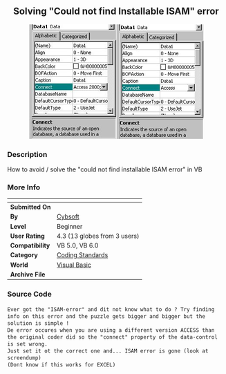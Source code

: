 ﻿<div align="center">

## Solving "Could not find Installable ISAM" error

<img src="PIC20021025619553996.jpg">
</div>

### Description

How to avoid / solve the "could not find installable ISAM error" in VB
 
### More Info
 


<span>             |<span>
---                |---
**Submitted On**   |
**By**             |[Cybsoft](https://github.com/Planet-Source-Code/PSCIndex/blob/master/ByAuthor/cybsoft.md)
**Level**          |Beginner
**User Rating**    |4.3 (13 globes from 3 users)
**Compatibility**  |VB 5\.0, VB 6\.0
**Category**       |[Coding Standards](https://github.com/Planet-Source-Code/PSCIndex/blob/master/ByCategory/coding-standards__1-43.md)
**World**          |[Visual Basic](https://github.com/Planet-Source-Code/PSCIndex/blob/master/ByWorld/visual-basic.md)
**Archive File**   |[](https://github.com/Planet-Source-Code/cybsoft-solving-could-not-find-installable-isam-error__1-40142/archive/master.zip)





### Source Code

```
Ever got the "ISAM-error" and dit not know what to do ? Try finding info on this error and the puzzle gets bigger and bigger but the solution is simple !
De error occures when you are using a different version ACCESS than the original coder did so the "connect" property of the data-control is set wrong.
Just set it ot the correct one and... ISAM error is gone (look at screendump)
(Dont know if this works for EXCEL)
```

